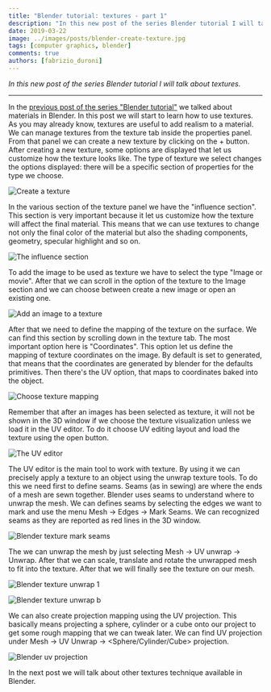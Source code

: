 ```yaml
---
title: "Blender tutorial: textures - part 1"
description: "In this new post of the series Blender tutorial I will talk about textures."
date: 2019-03-22
image: ../images/posts/blender-create-texture.jpg
tags: [computer graphics, blender]
comments: true
authors: [fabrizio_duroni]
---
```


*In this new post of the series Blender tutorial I will talk about textures.*

---

In the [previous post of the series "Blender tutorial"](/2019/03/21/blender-tutorial-7-materials/) we talked about
materials in Blender. In this post we will start to learn how to use textures.  
As you may already know, textures are useful to add realism to a material. We can manage textures from the texture tab
inside the properties panel. From that panel we can create a new texture by clicking on the + button. After creating a
new texture, some options are displayed that let us customize how the texture looks like. The type of texture we select
changes the options displayed: there will be a specific section of properties for the type we choose.

![Create a texture](../images/posts/blender-create-texture.jpg)

In the various section of the texture panel we have the "influence section". This section is very important because it
let us customize how the texture will affect the final material. This means that we can use textures to change not only
the final color of the material but also the shading components, geometry, specular highlight and so on.

![The influence section](../images/posts/blender-texture-influence.jpg)

To add the image to be used as texture we have to select the type "Image or movie". After that we can scroll in the
option of the texture to the Image section and we can choose between create a new image or open an existing one.

![Add an image to a texture](../images/posts/blender-texture-add-image.jpg)

After that we need to define the mapping of the texture on the surface. We can find this section by scrolling down in
the texture tab. The most important option here is "Coordinates". This option let us define the mapping of texture
coordinates on the image. By default is set to generated, that means that the coordinates are generated by blender for
the defaults primitives. Then there's the UV option, that maps to coordinates baked into the object.

![Choose texture mapping](../images/posts/blender-texture-choose-mapping.jpg)

Remember that after an images has been selected as texture, it will not be shown in the 3D window if we choose the
texture visualization unless we load it in the UV editor. To do it choose UV editing layout and load the texture using
the open button.

![The UV editor](../images/posts/blender-texture-uv-load-image-for-3d-view.jpg)

The UV editor is the main tool to work with texture. By using it we can precisely apply a texture to an object using the
unwrap texture tools. To do this we need first to define seams. Seams (as in sewing) are where the ends of a mesh are
sewn together. Blender uses seams to understand where to unwrap the mesh. We can defines seams by selecting the edges we
want to mark and use the menu Mesh -> Edges -> Mark Seams. We can recognized seams as they are reported as red lines in
the 3D window.

![Blender texture mark seams](../images/posts/blender-texture-mark-seams.jpg)

The we can unwrap the mesh by just selecting Mesh -> UV unwrap -> Unwrap. After that we can scale, translate and rotate
the unwrapped mesh to fit into the texture. After that we will finally see the texture on our mesh.

![Blender texture unwrap 1](../images/posts/blender-texture-unwrap-1.jpg)

![Blender texture unwrap b](../images/posts/blender-texture-unwrap-2.jpg)

We can also create projection mapping using the UV projection. This basically means projecting a sphere, cylinder or a
cube onto our project to get some rough mapping that we can tweak later. We can find UV projection under Mesh -> UV
Unwrap -> <Sphere/Cylinder/Cube> projection.

![Blender uv projection](../images/posts/blender-uv-projection.jpg)

In the next post we will talk about other textures technique available in Blender.
